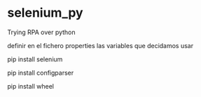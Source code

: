 # selenium_py
Trying RPA over python

definir en el fichero properties las variables que decidamos usar

pip install selenium

pip install configparser

pip install wheel